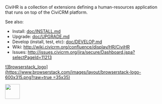 CiviHR is a collection of extensions defining a human-resources application
that runs on top of the CiviCRM platform.

See also:
 * Install: [doc/INSTALL.md](doc/INSTALL.md)
 * Upgrade: [doc/UPGRADE.md](doc/UPGRADE.md)
 * Develop (install, test, etc): [doc/DEVELOP.md](doc/DEVELOP.md)
 * Wiki: http://wiki.civicrm.org/confluence/display/HR/CiviHR
 * Issues: http://issues.civicrm.org/jira/secure/Dashboard.jspa?selectPageId=11213
 
 [![Browserstack_logo](https://www.browserstack.com/images/layout/browserstack-logo-600x315.png?raw=true =35x35)]()

<a href="https://www.browserstack.com/"><img src="https://www.browserstack.com/images/layout/browserstack-logo-600x315.png" align="left" height="48" ></a>
